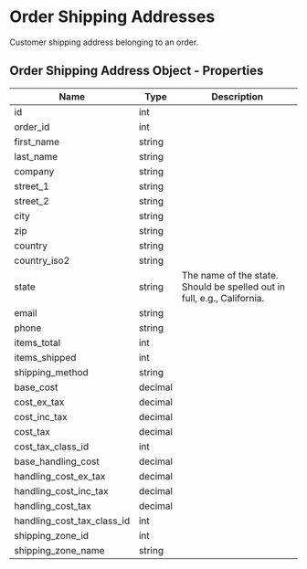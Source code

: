 # <span class="jumptarget"> Order Shipping Addresses </span>

Customer shipping address belonging to an order.

## <span class="jumptarget"> Order Shipping Address Object - Properties </span>

| Name | Type | Description |
| --- | --- | --- |
| id | int |
| order_id | int |
| first_name | string |
| last_name | string |
| company | string |
| street_1 | string |
| street_2 | string |
| city | string |
| zip | string |
| country | string |
| country_iso2 | string |
| state | string | The name of the state. Should be spelled out in full, e.g., California. |
| email | string |
| phone | string |
| items_total | int |
| items_shipped | int |
| shipping_method | string |
| base_cost | decimal |
| cost_ex_tax | decimal |
| cost_inc_tax | decimal |
| cost_tax | decimal |
| cost_tax_class_id | int |
| base_handling_cost | decimal |
| handling_cost_ex_tax | decimal |
| handling_cost_inc_tax | decimal |
| handling_cost_tax | decimal |
| handling_cost_tax_class_id | int |
| shipping_zone_id | int |
| shipping_zone_name | string |
